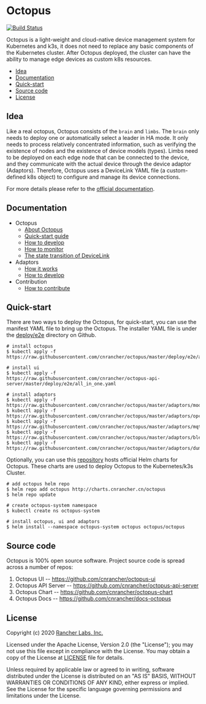 # Octopus

[![Build Status](http://drone-pandaria.cnrancher.com/api/badges/cnrancher/octopus/status.svg)](http://drone-pandaria.cnrancher.com/cnrancher/octopus)

Octopus is a light-weight and cloud-native device management system for Kubernetes and k3s, it does not need to replace any basic components of the Kubernetes cluster. After Octopus deployed, the cluster can have the ability to manage edge devices as custom k8s resources.

<!-- toc -->

- [Idea](#idea)
- [Documentation](#documentation)
- [Quick-start](#quick-start)
- [Source code](#source-code)
- [License](#license)

<!-- /toc -->

## Idea

Like a real octopus, Octopus consists of the `brain` and `limbs`. The `brain` only needs to deploy one or automatically select a leader in HA mode. It only needs to process relatively concentrated information, such as verifying the existence of nodes and the existence of device models (types). Limbs need to be deployed on each edge node that can be connected to the device, and they communicate with the actual device through the device adaptor (Adaptors). Therefore, Octopus uses a DeviceLink YAML file (a custom-defined k8s object) to configure and manage its device connections.

For more details please refer to the [official documentation](https://cnrancher.github.io/docs-octopus/eng/).

## Documentation

<!-- toc -->
- Octopus
    - [About Octopus](https://cnrancher.github.io/docs-octopus/docs/en/about)
    - [Quick-start guide](https://cnrancher.github.io/docs-octopus/docs/en/quick-start)
    - [How to develop](https://cnrancher.github.io/docs-octopus/docs/en/develop)
    - [How to monitor](https://cnrancher.github.io/docs-octopus/docs/en/monitoring)
    - [The state transition of DeviceLink](https://cnrancher.github.io/docs-octopus/docs/en/devicelink/state-of-dl)
- Adaptors
    - [How it works](https://cnrancher.github.io/docs-octopus/docs/en/adaptors/adaptor)
    - [How to develop](https://cnrancher.github.io/docs-octopus/docs/en/adaptors/develop)
- Contribution
    - [How to contribute](./CONTRIBUTING.md)
<!-- /toc -->

## Quick-start

There are two ways to deploy the Octopus, for quick-start, you can use the manifest YAML file to bring up the Octopus. The installer YAML file is under the [deploy/e2e](./deploy/e2e) directory on Github.
```shell script
# install octopus
$ kubectl apply -f https://raw.githubusercontent.com/cnrancher/octopus/master/deploy/e2e/all_in_one.yaml

# install ui
$ kubectl apply -f https://raw.githubusercontent.com/cnrancher/octopus-api-server/master/deploy/e2e/all_in_one.yaml

# install adaptors
$ kubectl apply -f https://raw.githubusercontent.com/cnrancher/octopus/master/adaptors/modbus/deploy/e2e/all_in_one.yaml
$ kubectl apply -f https://raw.githubusercontent.com/cnrancher/octopus/master/adaptors/opcua/deploy/e2e/all_in_one.yaml
$ kubectl apply -f https://raw.githubusercontent.com/cnrancher/octopus/master/adaptors/mqtt/deploy/e2e/all_in_one.yaml
$ kubectl apply -f https://raw.githubusercontent.com/cnrancher/octopus/master/adaptors/ble/deploy/e2e/all_in_one.yaml
$ kubectl apply -f https://raw.githubusercontent.com/cnrancher/octopus/master/adaptors/dummy/deploy/e2e/all_in_one.yaml
```

Optionally, you can use this [repository](https://github.com/cnrancher/octopus-chart) hosts official Helm charts for Octopus. These charts are used to deploy Octopus to the Kubernetes/k3s Cluster.
```shell script
# add octopus helm repo
$ helm repo add octopus http://charts.cnrancher.cn/octopus
$ helm repo update

# create octopus-system namespace
$ kubectl create ns octopus-system

# install octopus, ui and adaptors
$ helm install --namespace octopus-system octopus octopus/octopus
```

## Source code
Octopus is 100% open source software. Project source code is spread across a number of repos:

1. Octopus UI -- https://github.com/cnrancher/octopus-ui
1. Octopus API Server --  https://github.com/cnrancher/octopus-api-server
1. Octopus Chart -- https://github.com/cnrancher/octopus-chart
1. Octopus Docs -- https://github.com/cnrancher/docs-octopus

## License
Copyright (c) 2020 [Rancher Labs, Inc.](http://rancher.com)

Licensed under the Apache License, Version 2.0 (the "License");
you may not use this file except in compliance with the License.
You may obtain a copy of the License at [LICENSE](./LICENSE) file for details.

Unless required by applicable law or agreed to in writing, software
distributed under the License is distributed on an "AS IS" BASIS,
WITHOUT WARRANTIES OR CONDITIONS OF ANY KIND, either express or implied.
See the License for the specific language governing permissions and
limitations under the License.

